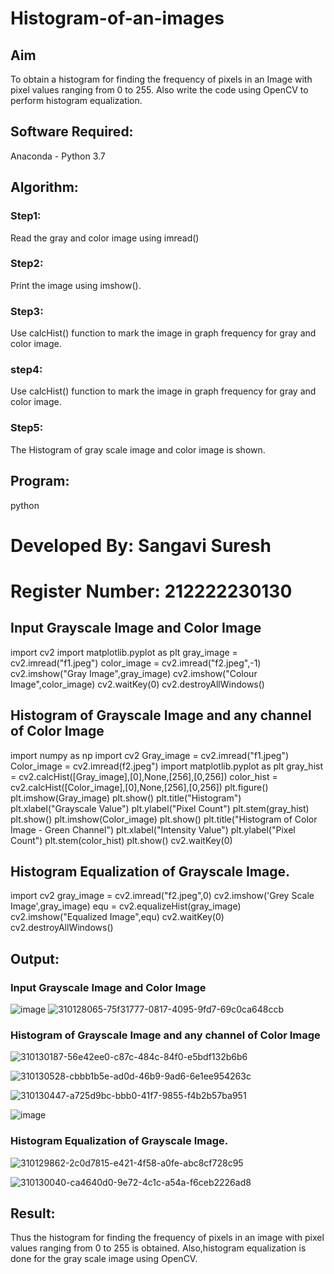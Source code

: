 # Histogram-of-an-images
## Aim
To obtain a histogram for finding the frequency of pixels in an Image with pixel values ranging from 0 to 255. Also write the code using OpenCV to perform histogram equalization.

## Software Required:
Anaconda - Python 3.7

## Algorithm:
### Step1:
Read the gray and color image using imread()

### Step2:
Print the image using imshow().



### Step3:
Use calcHist() function to mark the image in graph frequency for gray and color image.

### step4:
Use calcHist() function to mark the image in graph frequency for gray and color image.

### Step5:
The Histogram of gray scale image and color image is shown.


## Program:
python
# Developed By: Sangavi Suresh
# Register Number: 212222230130

## Input Grayscale Image and Color Image

import cv2
import matplotlib.pyplot as plt
gray_image = cv2.imread("f1.jpeg")
color_image = cv2.imread("f2.jpeg",-1)
cv2.imshow("Gray Image",gray_image)
cv2.imshow("Colour Image",color_image)
cv2.waitKey(0)
cv2.destroyAllWindows()

## Histogram of Grayscale Image and any channel of Color Image

import numpy as np
import cv2
Gray_image = cv2.imread("f1.jpeg")
Color_image = cv2.imread(f2.jpeg")
import matplotlib.pyplot as plt
gray_hist = cv2.calcHist([Gray_image],[0],None,[256],[0,256])
color_hist = cv2.calcHist([Color_image],[0],None,[256],[0,256])
plt.figure()
plt.imshow(Gray_image)
plt.show()
plt.title("Histogram")
plt.xlabel("Grayscale Value")
plt.ylabel("Pixel Count")
plt.stem(gray_hist)
plt.show()
plt.imshow(Color_image)
plt.show()
plt.title("Histogram of Color Image - Green Channel")
plt.xlabel("Intensity Value")
plt.ylabel("Pixel Count")
plt.stem(color_hist)
plt.show()
cv2.waitKey(0)

## Histogram Equalization of Grayscale Image.


import cv2
gray_image = cv2.imread("f2.jpeg",0)
cv2.imshow('Grey Scale Image',gray_image)
equ = cv2.equalizeHist(gray_image)
cv2.imshow("Equalized Image",equ)
cv2.waitKey(0)
cv2.destroyAllWindows()





## Output:
### Input Grayscale Image and Color Image

![image](https://github.com/Sangavi-suresh/Histogram-of-an-images/assets/118541861/92af3048-ceb5-4d10-9bf8-82d281a9c2b6)
![310128065-75f31777-0817-4095-9fd7-69c0ca648ccb](https://github.com/Sangavi-suresh/Histogram-of-an-images/assets/118541861/fef5d97a-5ef6-4f63-bf39-d992aaeae026)

### Histogram of Grayscale Image and any channel of Color Image
![310130187-56e42ee0-c87c-484c-84f0-e5bdf132b6b6](https://github.com/Sangavi-suresh/Histogram-of-an-images/assets/118541861/8409f9c4-fc55-4049-8bfd-9327bc1ffa78)

![310130528-cbbb1b5e-ad0d-46b9-9ad6-6e1ee954263c](https://github.com/Sangavi-suresh/Histogram-of-an-images/assets/118541861/8f366c96-9f77-4615-aeb0-348e6a70df80)

![310130447-a725d9bc-bbb0-41f7-9855-f4b2b57ba951](https://github.com/Sangavi-suresh/Histogram-of-an-images/assets/118541861/b36e5ce5-3006-418d-867b-ad928ebbc5e1)

![image](https://github.com/Sangavi-suresh/Histogram-of-an-images/assets/118541861/54f29636-e70e-4c1a-8fde-a6d8bc7e9ce0)


### Histogram Equalization of Grayscale Image.

![310129862-2c0d7815-e421-4f58-a0fe-abc8cf728c95](https://github.com/Sangavi-suresh/Histogram-of-an-images/assets/118541861/ee1effb1-b113-4baf-a9ef-da8244889cbe)

![310130040-ca4640d0-9e72-4c1c-a54a-f6ceb2226ad8](https://github.com/Sangavi-suresh/Histogram-of-an-images/assets/118541861/8b330dfa-6ab4-412b-8e1c-290cadfbb565)


## Result: 
Thus the histogram for finding the frequency of pixels in an image with pixel values ranging from 0 to 255 is obtained. Also,histogram equalization is done for the gray scale image using OpenCV.
